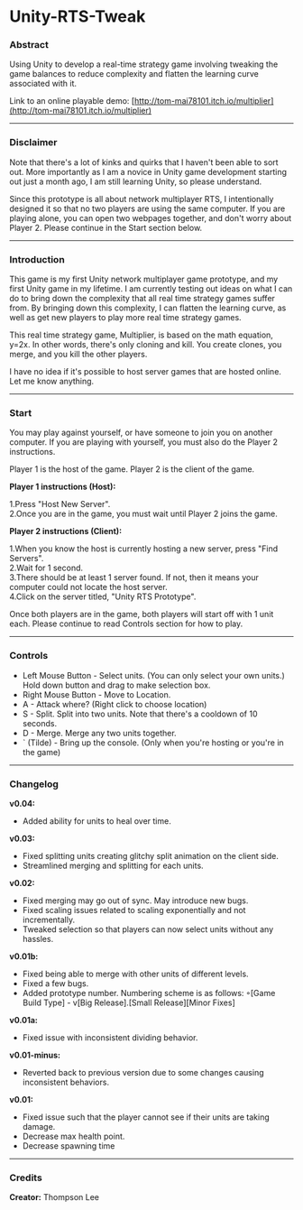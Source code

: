 # Unity-RTS-Tweak

### Abstract

Using Unity to develop a real-time strategy game involving tweaking the game balances to reduce complexity and flatten the learning curve associated with it.

Link to an online playable demo:  [http://tom-mai78101.itch.io/multiplier](http://tom-mai78101.itch.io/multiplier)

------

### Disclaimer

Note that there's a lot of kinks and quirks that I haven't been able to sort out. More importantly as I am a novice in Unity game development starting out just a month ago, I am still learning Unity, so please understand. 

Since this prototype is all about network multiplayer RTS, I intentionally designed it so that no two players are using the same computer. If you are playing alone, you can open two webpages together, and don't worry about Player 2. Please continue in the Start section below.

-------

### Introduction

This game is my first Unity network multiplayer game prototype, and my first Unity game in my lifetime. I am currently testing out ideas on what I can do to bring down the complexity that all real time strategy games suffer from. By bringing down this complexity, I can flatten the learning curve, as well as get new players to play more real time strategy games. 

This real time strategy game, Multiplier, is based on the math equation, y=2x. In other words, there's only cloning and kill. You create clones, you merge, and you kill the other players. 

I have no idea if it's possible to host server games that are hosted online. Let me know anything. 

---------

### Start

You may play against yourself, or have someone to join you on another computer. If you are playing with yourself, you must also do the Player 2 instructions. 

Player 1 is the host of the game. Player 2 is the client of the game. 

**Player 1 instructions (Host):**

1.Press "Host New Server".    
2.Once you are in the game, you must wait until Player 2 joins the game.    

**Player 2 instructions (Client):**

1.When you know the host is currently hosting a new server, press "Find Servers".    
2.Wait for 1 second.    
3.There should be at least 1 server found. If not, then it means your computer could not locate the host server.    
4.Click on the server titled, "Unity RTS Prototype".    

Once both players are in the game, both players will start off with 1 unit each. Please continue to read Controls section for how to play. 

-------

### Controls

* Left Mouse Button - Select units. (You can only select your own units.) Hold down button and drag to make selection box.
* Right Mouse Button - Move to Location.
* A - Attack where? (Right click to choose location)
* S - Split. Split into two units. Note that there's a cooldown of 10 seconds.
* D - Merge. Merge any two units together.
* ` (Tilde) - Bring up the console. (Only when you're hosting or you're in the game)

-------

### Changelog  

**v0.04:**

* Added ability for units to heal over time.

**v0.03:**
 
* Fixed splitting units creating glitchy split animation on the client side.
* Streamlined merging and splitting for each units.

**v0.02:**
 
* Fixed merging may go out of sync. May introduce new bugs. 
* Fixed scaling issues related to scaling exponentially and not incrementally. 
* Tweaked selection so that players can now select units without any hassles. 

**v0.01b:**

* Fixed being able to merge with other units of different levels.
* Fixed a few bugs.
* Added prototype number. Numbering scheme is as follows: ◦[Game Build Type] - v[Big Release].[Small Release][Minor Fixes]

**v0.01a:**

* Fixed issue with inconsistent dividing behavior.

**v0.01-minus:**

* Reverted back to previous version due to some changes causing inconsistent behaviors. 

**v0.01:**

* Fixed issue such that the player cannot see if their units are taking damage.
* Decrease max health point.
* Decrease spawning time

--------

### Credits

**Creator:** Thompson Lee 

